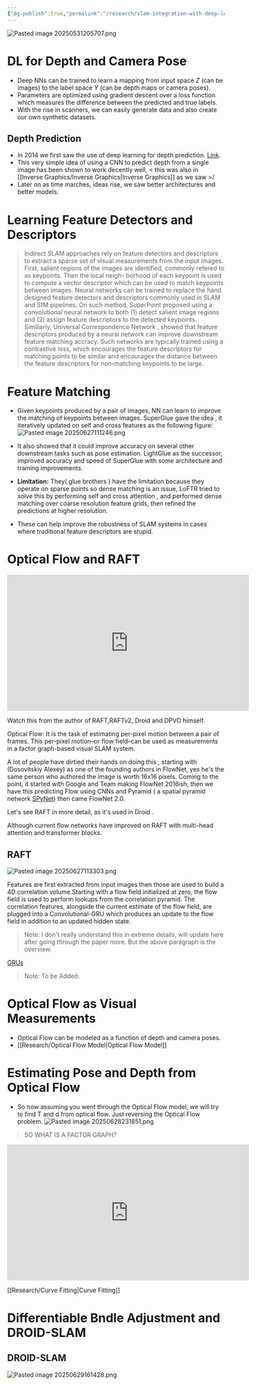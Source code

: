 ```yaml
---
{"dg-publish":true,"permalink":"/research/slam-integration-with-deep-learning/"}
---
```


![Pasted image 20250531205707.png](/img/user/Research/Pasted%20image%2020250531205707.png)


# DL for Depth and Camera Pose
- Deep NNs can be trained to learn a mapping from input space $Z$ (can be images) to the label space $Y$ (can be depth maps or camera poses).
- Parameters are optimized using gradient descent over a loss function which measures the difference between the predicted and true labels.
- With the rise in scanners, we can easily generate data and also create our own synthetic datasets.

## Depth Prediction

- In 2014 we first saw the use of deep learning for depth prediction. [Link](https://arxiv.org/pdf/1406.2283). 
- This very simple idea of using a CNN to predict depth from a single image has been shown to work decently well, < this was also in [[Inverse Graphics/Inverse Graphics\|Inverse Graphics]] as we saw >/
- Later on as time marches, ideas rise, we saw better architectures and better models.


# Learning Feature Detectors and Descriptors

> Indirect SLAM approaches rely on feature detectors and descriptors to extract a sparse set of visual measurements from the input images. First, salient regions of the images are identified, commonly refered to as keypoints. Then the local neigh- borhood of each keypoint is used to compute a vector descriptor which can be used to match keypoints between images. 
> Neural networks can be trained to replace the hand designed feature detectors and descriptors commonly used in SLAM and SfM pipelines. On such method, SuperPoint proposed using a convolutional neural network to both (1) detect salient image regions and (2) assign feature descriptors to the detected keypoints. Similiarly, Universal Correspondence Network , showed that feature descriptors produced by a neural network can improve downstream feature matching accracy. Such networks are typically trained using a contrastive loss, which encourages the feature descriptors for matching points to be similar and encourages the distance between the feature descriptors for non-matching keypoints to be large.

# Feature Matching

- Given keypoints produced by a pair of images, NN can learn to improve the matching of keypoints between images. SuperGlue gave the idea , it iteratively updated on self and cross features as the following figure:
![Pasted image 20250627111246.png](/img/user/Research/Pasted%20image%2020250627111246.png)

- It also showed that it could improve accuracy on several other downstream tasks such as pose estimation. LightGlue as the successor, improved accuracy and speed of SuperGlue with some architecture and training improvements.
- **Limitation:** They( glue brothers ) have the limitation because they operate on sparse points so dense matching is an issue, LoFTR tried to solve this by performing self and cross attention , and performed dense matching over coarse resolution feature grids, then refined the predictions at higher resolution.
- These can help improve the robustness of SLAM systems in cases where traditional feature descriptors are stupid.


# Optical Flow and RAFT

<iframe width="560" height="315" src="https://www.youtube.com/embed/ul6pXRGKmco?si=hUjYrSrFOCN-0JqN" title="YouTube video player" frameborder="0" allow="accelerometer; autoplay; clipboard-write; encrypted-media; gyroscope; picture-in-picture; web-share" referrerpolicy="strict-origin-when-cross-origin" allowfullscreen></iframe>  

Watch this from the author of RAFT,RAFTv2, Droid and DPVO himself. 

Optical Flow: It is the task of estimating per-pixel motion between a pair of frames. This per-pixel motion–or flow field–can be used as measurements in a factor graph-based visual SLAM system.

A lot of people have dirtied their hands on doing this , starting with (Dosovitskiy Alexey) as one of the founding authors in FlowNet, yes he's the same person who authored the image is worth 16x16 pixels. Coming to the point, it started with Google and Team making FlowNet 2016ish, then we have this predicting Flow using CNNs and Pyramid ( a spatial pyramid network [SPyNet](https://spynet.is.tue.mpg.de/)) then came FlowNet 2.0. 

Let's see RAFT in more detail, as it's used in Droid .

Although current flow networks have improved on RAFT with multi-head attention and transformer blocks.


## RAFT

![Pasted image 20250627113303.png](/img/user/Research/Pasted%20image%2020250627113303.png)

Features are first extracted from input images then those are used to build a 4D correlation volume.Starting with a flow field initialized at zero, the flow field is used to perform lookups from the correlation pyramid. The correlation features, alongside the current estimate of the flow field, are plugged into a Convolutional-GRU which produces an update to the flow field in addition to an updated hidden state.

> Note: I don't really understand this in extreme details, will update here after going through the paper more. But the above paragraph is the overview.

[GRUs](https://en.wikipedia.org/wiki/Gated_recurrent_unit)
> Note: To be Added.

# Optical Flow as Visual Measurements


- Optical Flow can be modeled as a function of depth and camera poses. 
- [[Research/Optical Flow Model\|Optical Flow Model]]


# Estimating Pose and Depth from Optical Flow

- So now assuming you went through the Optical Flow model, we will try to find T and d from optical flow. Just reversing the Optical Flow problem.
![Pasted image 20250628231851.png](/img/user/Research/Pasted%20image%2020250628231851.png)

> SO WHAT IS A FACTOR GRAPH? 

<iframe width="560" height="315" src="https://www.youtube.com/embed/uuiaqGLFYa4?si=DXFwJFe6GrXxA10k" title="YouTube video player" frameborder="0" allow="accelerometer; autoplay; clipboard-write; encrypted-media; gyroscope; picture-in-picture; web-share" referrerpolicy="strict-origin-when-cross-origin" allowfullscreen></iframe>

[[Research/Curve Fitting\|Curve Fitting]]


# Differentiable Bndle Adjustment and DROID-SLAM

## DROID-SLAM

![Pasted image 20250629161428.png](/img/user/Research/Pasted%20image%2020250629161428.png)



